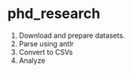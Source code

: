 # phd_research

1. Download and prepare datasets.
2. Parse using antlr
3. Convert to CSVs
4. Analyze